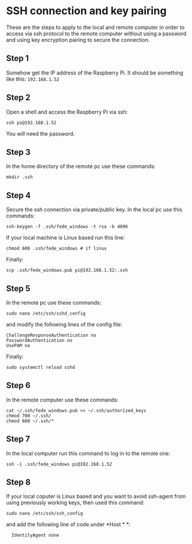 # SSH connection and key pairing
These are the steps to apply to the local and remote computer in order to access via ssh protocol to the remote computer without using a password and using key encryption pairing to secure the connection.

## Step 1
Somehow get the IP address of the Raspberry Pi. It should be something like this: `192.168.1.52`

## Step 2

Open a shell and access the Raspberry Pi via ssh: 
```
ssh pi@192.168.1.52
```
You will need the password.

## Step 3
In the home directory of the remote pc use these commands:
```
mkdir .ssh
```

## Step 4
Secure the ssh connection via private/public key.
In the local pc use this commands:
```
ssh-keygen -f .ssh/fede_windows -t rsa -b 4096
```
If your local machine is Linux based run this line:
```
chmod 600 .ssh/fede_windows # if linux
```
Finally:
```
scp .ssh/fede_windows.pub pi@192.168.1.52:.ssh
```

## Step 5
In the remote pc use these commands:
```
sudo nano /etc/ssh/sshd_config
```
and modify the following lines of the config file:
```
ChallengeResponseAuthentication no
PasswordAuthentication no
UsePAM no
```
Finally:
```
sudo systemctl reload sshd
```
## Step 6
In the remote computer use these commands:
```
cat ~/.ssh/fede_windows.pub >> ~/.ssh/authorized_keys
chmod 700 ~/.ssh/
chmod 600 ~/.ssh/*
```

## Step 7
In the local computer run this command to log in to the remote one:
```
ssh -i .ssh/fede_windows pi@192.168.1.52
```

## Step 8
If your local coputer is Linux based and you want to avoid ssh-agent from using previously working keys, then used this command:
```
sudo nano /etc/ssh/ssh_config 
```
and add the following line of code under *Host * *:
```
  IdentityAgent none
```

